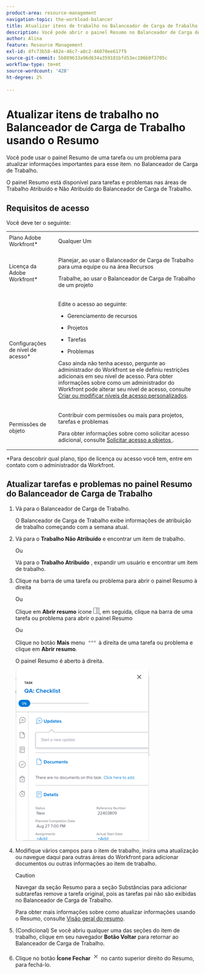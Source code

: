 ```yaml
---
product-area: resource-management
navigation-topic: the-workload-balancer
title: Atualizar itens de trabalho no Balanceador de Carga de Trabalho usando o Resumo
description: Você pode abrir o painel Resumo no Balanceador de Carga de Trabalho para atualizar itens de trabalho nas áreas de Trabalho Atribuído e Não Atribuído.
author: Alina
feature: Resource Management
exl-id: dfc73b58-482e-46c7-a8c2-46070ee617f9
source-git-commit: 5b889633a96d634a359181bfd53ec106b0f3705c
workflow-type: tm+mt
source-wordcount: '428'
ht-degree: 2%

---
```


# Atualizar itens de trabalho no Balanceador de Carga de Trabalho usando o Resumo

Você pode usar o painel Resumo de uma tarefa ou um problema para atualizar informações importantes para esse item. no Balanceador de Carga de Trabalho.

O painel Resumo está disponível para tarefas e problemas nas áreas de Trabalho Atribuído e Não Atribuído do Balanceador de Carga de Trabalho.

## Requisitos de acesso

Você deve ter o seguinte:

<table style="table-layout:auto"> 
 <col> 
 <col> 
 <tbody> 
  <tr> 
   <td role="rowheader">Plano Adobe Workfront*</td> 
   <td> <p>Qualquer Um </p> </td> 
  </tr> 
  <tr> 
   <td role="rowheader">Licença da Adobe Workfront*</td> 
   <td> <p>Planejar, ao usar o Balanceador de Carga de Trabalho para uma equipe ou na área Recursos </p>
   <p>Trabalhe, ao usar o Balanceador de Carga de Trabalho de um projeto </p>
 </p> </td> 
  </tr> 
  <tr> 
   <td role="rowheader">Configurações de nível de acesso*</td> 
   <td> <p>Edite o acesso ao seguinte:</p> 
    <ul> 
     <li> <p>Gerenciamento de recursos</p> </li> 
     <li> <p>Projetos</p> </li> 
     <li> <p>Tarefas</p> </li> 
     <li> <p>Problemas</p> </li> 
    </ul> <p>Caso ainda não tenha acesso, pergunte ao administrador do Workfront se ele definiu restrições adicionais em seu nível de acesso. Para obter informações sobre como um administrador do Workfront pode alterar seu nível de acesso, consulte <a href="../../administration-and-setup/add-users/configure-and-grant-access/create-modify-access-levels.md" class="MCXref xref">Criar ou modificar níveis de acesso personalizados</a>.</p> </td> 
  </tr> 
  <tr> 
   <td role="rowheader">Permissões de objeto</td> 
   <td> <p>Contribuir com permissões ou mais para projetos, tarefas e problemas </p> <p>Para obter informações sobre como solicitar acesso adicional, consulte <a href="../../workfront-basics/grant-and-request-access-to-objects/request-access.md" class="MCXref xref">Solicitar acesso a objetos </a>.</p> </td> 
  </tr> 
 </tbody> 
</table>

&#42;Para descobrir qual plano, tipo de licença ou acesso você tem, entre em contato com o administrador da Workfront.

## Atualizar tarefas e problemas no painel Resumo do Balanceador de Carga de Trabalho

1. Vá para o Balanceador de Carga de Trabalho.

   O Balanceador de Carga de Trabalho exibe informações de atribuição de trabalho começando com a semana atual.

1. Vá para o **Trabalho Não Atribuído** e encontrar um item de trabalho.

   Ou

   Vá para o **Trabalho Atribuído** , expandir um usuário e encontrar um item de trabalho.

1. Clique na barra de uma tarefa ou problema para abrir o painel Resumo à direita

   Ou

   Clique em **Abrir resumo** ícone ![](assets/summary-panel-icon.png), em seguida, clique na barra de uma tarefa ou problema para abrir o painel Resumo

   Ou

   Clique no botão **Mais** menu ![](assets/more-icon.png) à direita de uma tarefa ou problema e clique em **Abrir resumo**.

   O painel Resumo é aberto à direita.

   ![](assets/summary-panel-for-task-in-workload-balancer-350x449.png)

1. Modifique vários campos para o item de trabalho, insira uma atualização ou navegue daqui para outras áreas do Workfront para adicionar documentos ou outras informações ao item de trabalho.

   >[!CAUTION]
   >
   >Navegar da seção Resumo para a seção Substâncias para adicionar subtarefas remove a tarefa original, pois as tarefas pai não são exibidas no Balanceador de Carga de Trabalho.

   Para obter mais informações sobre como atualizar informações usando o Resumo, consulte [Visão geral do resumo](../../workfront-basics/the-new-workfront-experience/summary-overview.md).

1. (Condicional) Se você abriu qualquer uma das seções do item de trabalho, clique em seu navegador **Botão Voltar** para retornar ao Balanceador de Carga de Trabalho.
1. Clique no botão **Ícone Fechar** ![](assets/close-icon.png) no canto superior direito do Resumo, para fechá-lo.
